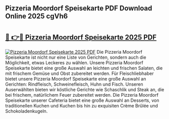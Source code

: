 ## Pizzeria Moordorf Speisekarte PDF Download Online 2025 cgVh6

# <h2><a href="http://gc5tj4x.nevu.top/?p=Pizzeria+Moordorf+Speisekarte">🔗 👉🔴 Pizzeria Moordorf Speisekarte 2025 PDF</a></h2>

[![Pizzeria Moordorf Speisekarte 2025 PDF](https://i.imgur.com/dBaPXMq.png)](http://gc5tj4x.nevu.top/?p=Pizzeria+Moordorf+Speisekarte)
Die Pizzeria Moordorf Speisekarte ist nicht nur eine Liste von Gerichten, sondern auch die Möglichkeit, etwas Leckeres zu wählen. Unsere Pizzeria Moordorf Speisekarte bietet eine große Auswahl an leichten und frischen Salaten, die mit frischem Gemüse und Obst zubereitet werden. Für Fleischliebhaber bietet unsere Pizzeria Moordorf Speisekarte eine große Auswahl an Gerichten: Rindfleisch, Schweinefleisch, Huhn und Fisch. Unseren Auserwählten bieten wir köstliche Gerichte wie Schaschlik und Steak an, die bei frischem, natürlichem Feuer zubereitet werden. Die Pizzeria Moordorf Speisekarte unserer Cafeteria bietet eine große Auswahl an Desserts, von traditionellen Kuchen und Kuchen bis hin zu exquisiten Crème Brûlée und Schokoladenkugeln.
